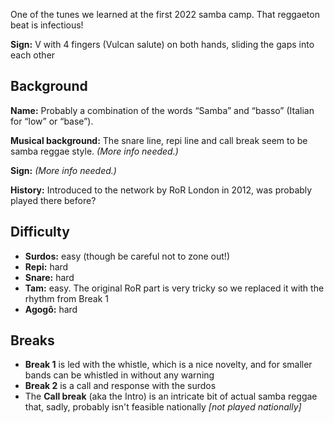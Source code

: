 One of the tunes we learned at the first 2022 samba camp. That reggaeton beat is infectious!

**Sign:** V with 4 fingers (Vulcan salute) on both hands, sliding the gaps into each other

## Background

**Name:** Probably a combination of the words “Samba” and “basso” (Italian for “low” or “base”).

**Musical background:** The snare line, repi line and call break seem to be samba reggae style. *(More info needed.)*

**Sign:** *(More info needed.)*

**History:** Introduced to the network by RoR London in 2012, was probably played there before?

## Difficulty

* **Surdos:** easy (though be careful not to zone out!)
* **Repi:** hard
* **Snare:** hard
* **Tam:** easy. The original RoR part is very tricky so we replaced it with the rhythm from Break 1
* **Agogô:** hard

## Breaks

* **Break 1** is led with the whistle, which is a nice novelty, and for smaller bands can be whistled in without any warning
* **Break 2** is a call and response with the surdos
* The **Call break** (aka the Intro) is an intricate bit of actual samba reggae that, sadly, probably isn't feasible nationally _\[not played nationally\]_
